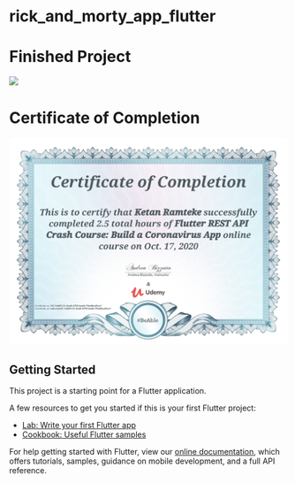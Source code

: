 # rick_and_morty_app_flutter

# Finished Project

![](assets/screen.gif)

# Certificate of Completion

![certificate](assets/UC-1ab07c7c-2ee0-4725-badb-7fde6be43ce1.jpg)


## Getting Started

This project is a starting point for a Flutter application.

A few resources to get you started if this is your first Flutter project:

- [Lab: Write your first Flutter app](https://flutter.dev/docs/get-started/codelab)
- [Cookbook: Useful Flutter samples](https://flutter.dev/docs/cookbook)

For help getting started with Flutter, view our
[online documentation](https://flutter.dev/docs), which offers tutorials,
samples, guidance on mobile development, and a full API reference.
